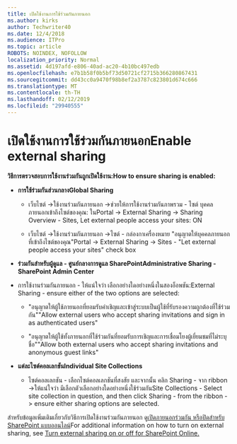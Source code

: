 ```yaml
---
title: เปิดใช้งานการใช้ร่วมกันภายนอก
ms.author: kirks
author: Techwriter40
ms.date: 12/4/2018
ms.audience: ITPro
ms.topic: article
ROBOTS: NOINDEX, NOFOLLOW
localization_priority: Normal
ms.assetid: 4d197afd-e806-40ad-ac20-4b10bc497edb
ms.openlocfilehash: e7b1b58f0b5bf73d50721cf2715b366280867431
ms.sourcegitcommit: dd43cc0a9470f98b8ef2a3787c823801d674c666
ms.translationtype: MT
ms.contentlocale: th-TH
ms.lasthandoff: 02/12/2019
ms.locfileid: "29940555"
---
```

# <a name="enable-external-sharing"></a><span data-ttu-id="2f95e-102">เปิดใช้งานการใช้ร่วมกันภายนอก</span><span class="sxs-lookup"><span data-stu-id="2f95e-102">Enable external sharing</span></span>

 <span data-ttu-id="2f95e-103">**วิธีการตรวจสอบการใช้งานร่วมกันถูกเปิดใช้งาน:**</span><span class="sxs-lookup"><span data-stu-id="2f95e-103">**How to ensure sharing is enabled:**</span></span>
  
- <span data-ttu-id="2f95e-104">**การใช้ร่วมกันส่วนกลาง**</span><span class="sxs-lookup"><span data-stu-id="2f95e-104">**Global Sharing**</span></span>
    
  - <span data-ttu-id="2f95e-105">เว็บไซต์ -\>ใช้งานร่วมกันภายนอก -\>ช่วยให้การใช้งานร่วมกันภาพรวม - ไซต์ บุคคลภายนอกเข้าถึงไซต์ของคุณ: ใน</span><span class="sxs-lookup"><span data-stu-id="2f95e-105">Portal -\> External Sharing -\> Sharing Overview - Sites, Let external people access your sites: ON</span></span>
    
  - <span data-ttu-id="2f95e-106">เว็บไซต์ -\>ใช้งานร่วมกันภายนอก -\>ไซต์ - กล่องกาเครื่องหมาย "อนุญาตให้บุคคลภายนอกที่เข้าถึงไซต์ของคุณ"</span><span class="sxs-lookup"><span data-stu-id="2f95e-106">Portal -\> External Sharing -\> Sites - "Let external people access your sites" check box</span></span>
    
- <span data-ttu-id="2f95e-107">**ร่วมกันสำหรับผู้ดูแล - ศูนย์กลางการดูแล SharePoint**</span><span class="sxs-lookup"><span data-stu-id="2f95e-107">**Administrative Sharing - SharePoint Admin Center**</span></span>
    
- <span data-ttu-id="2f95e-108">การใช้งานร่วมกันภายนอก - ให้แน่ใจว่า เลือกอย่างใดอย่างหนึ่งในสองอ็อพชัน:</span><span class="sxs-lookup"><span data-stu-id="2f95e-108">External Sharing - ensure either of the two options are selected:</span></span>
    
  - <span data-ttu-id="2f95e-109">"อนุญาตให้ผู้ใช้ภายนอกที่ยอมรับคำเชิญและเข้าสู่ระบบเป็นผู้ใช้ที่รับรองความถูกต้องที่ใช้ร่วมกัน"</span><span class="sxs-lookup"><span data-stu-id="2f95e-109">"Allow external users who accept sharing invitations and sign in as authenticated users"</span></span>
    
  - <span data-ttu-id="2f95e-110">"อนุญาตให้ผู้ใช้ทั้งภายนอกที่ใช้ร่วมกันที่ยอมรับการเชิญและการเชื่อมโยงผู้เยี่ยมชมที่ไม่ระบุชื่อ"</span><span class="sxs-lookup"><span data-stu-id="2f95e-110">"Allow both external users who accept sharing invitations and anonymous guest links"</span></span>
    
- <span data-ttu-id="2f95e-111">**แต่ละไซต์คอลเลกชัน**</span><span class="sxs-lookup"><span data-stu-id="2f95e-111">**Individual Site Collections**</span></span>
    
  - <span data-ttu-id="2f95e-112">ไซต์คอลเลกชัน - เลือกไซต์คอลเลกชันที่สงสัย และจากนั้น คลิก Sharing - จาก ribbon -\>ให้แน่ใจว่า มีเลือกตัวเลือกอย่างใดอย่างหนึ่งใช้ร่วมกัน</span><span class="sxs-lookup"><span data-stu-id="2f95e-112">Site Collections - Select site collection in question, and then click Sharing - from the ribbon -\> ensure either sharing options are selected.</span></span>
    
<span data-ttu-id="2f95e-113">สำหรับข้อมูลเพิ่มเติมเกี่ยวกับวิธีการเปิดใช้งานร่วมกันภายนอก ดู[เปิดภายนอกร่วมกัน หรือปิดสำหรับ SharePoint แบบออนไลน์](https://go.microsoft.com/fwlink/?linkid=2047681&amp;clcid=0x409)</span><span class="sxs-lookup"><span data-stu-id="2f95e-113">For additional information on how to turn on external sharing, see [Turn external sharing on or off for SharePoint Online.](https://go.microsoft.com/fwlink/?linkid=2047681&amp;clcid=0x409)</span></span>
  

